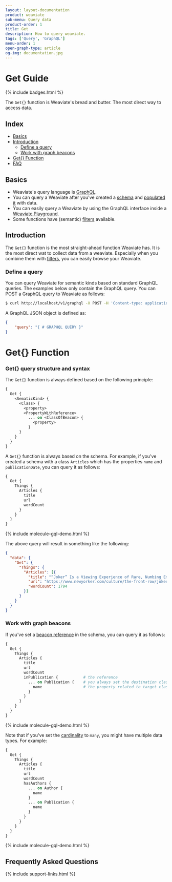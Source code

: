 ```yaml
---
layout: layout-documentation
product: weaviate
sub-menu: Query data
product-order: 1
title: Get
description: How to query weaviate.
tags: ['Query', 'GraphQL']
menu-order: 1
open-graph-type: article
og-img: documentation.jpg
---
```


# Get Guide

{% include badges.html %}

The `Get{}` function is Weaviate's bread and butter. The most direct way to access data.

## Index

- [Basics](#basics)
- [Introduction](#introduction)
  - [Define a query](#define-a-query)
  - [Work with graph beacons](#work-with-graph-beacons)
- [Get{} Function](#get-function)
- [FAQ](#frequently-asked-questions)

## Basics

- Weaviate's query language is [GraphQL](https://graphql.org/).
- You can query a Weaviate after you've created a [schema](../add-data/define_schema.html) and [populated it](../add-data/add_and_modify.html) with data.
- You can easily query a Weaviate by using the GraphQL interface inside a [Weaviate Playground](http://playground.semi.technology).
- Some functions have (semantic) [filters](./filters.html) available.

## Introduction

The `Get{}` function is the most straight-ahead function Weaviate has. It is the most direct wat to collect data from a weaviate. Especially when you combine them with [filters](./filters.html), you can easily browse your Weaviate.

### Define a query

You can query Weaviate for semantic kinds based on standard GraphQL queries. The examples below only contain the GraphQL query. You can POST a GraphQL query to Weaviate as follows:

```bash
$ curl http://localhost/v1/graphql -X POST -H 'Content-type: application/json' -d '{GraphQL query}'
```

A GraphQL JSON object is defined as:

```json
{
    "query": "{ # GRAPHQL QUERY }"
}
```

# Get{} Function

### Get{} query structure and syntax

The `Get{}` function is always defined based on the following principle:

```graphql
{
  Get {
    <SematicKind> {
      <Class> {
        <property>
        <PropertyWithReference>
          ... on <ClassOfBeacon> {
            <property>
          }
      }
    }
  }
}
```

A `Get{}` function is always based on the schema. For example, if you've created a schema with a class `Articles` which has the properties `name` and `publicationDate`, you can query it as follows:

```graphql
{
  Get {
    Things {
      Articles {
        title
        url
        wordCount
      }
    }
  }
}
```
{% include molecule-gql-demo.html %}

The above query will result in something like the following:

```json
{
  "data": {
    "Get": {
      "Things": {
        "Articles": [{
          "title": "“Joker” Is a Viewing Experience of Rare, Numbing Emptiness",
          "url": "https://www.newyorker.com/culture/the-front-row/joker-is-a-viewing-experience-of-rare-numbing-emptiness",
          "wordCount": 1794
        }]
      }
    }
  }
}
```

### Work with graph beacons

If you've set a [beacon reference](../about/philosophy#basic-terminology) in the schema, you can query it as follows:

```graphql
{
  Get {
    Things {
      Articles {
        title
        url
        wordCount
        inPublication {           # the reference
          ... on Publication {    # you always set the destination class
            name                  # the property related to target class
          }
        }
      }
    }
  }
}
```
{% include molecule-gql-demo.html %}

Note that if you've set the [cardinality](../add-data/define_schema.html#property-object) to `many`, you might have multiple data types. For example:

```graphql
{
  Get {
    Things {
      Articles {
        title
        url
        wordCount
        hasAuthors {
          ... on Author {
            name
          }
          ... on Publication {
            name
          }
        }
      }
    }
  }
}
```
{% include molecule-gql-demo.html %}

## Frequently Asked Questions

{% include support-links.html %}